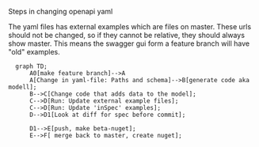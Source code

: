Steps in changing openapi yaml 

The yaml files has external examples which are files on master. These urls should not be changed, so if they cannot be relative, they should always show master. This means the swagger gui form a feature branch will have "old" examples. 
```mermaid      
  graph TD;
      A0[make feature branch]-->A
      A[Change in yaml-file: Paths and schema]-->B[generate code aka modell];
      B-->C[Change code that adds data to the model];
      C-->D[Run: Update external example files];
      C-->D[Run: Update 'inSpec' examples];
      D-->D1[Look at diff for spec before commit];
      
      D1-->E[push, make beta-nuget];
      E-->F[ merge back to master, create nuget];

      
```
